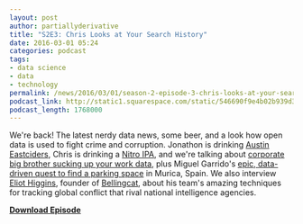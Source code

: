 ```yaml
---
layout: post
author: partiallyderivative
title: "S2E3: Chris Looks at Your Search History"
date: 2016-03-01 05:24
categories: podcast
tags:
- data science
- data
- technology
permalink: /news/2016/03/01/season-2-episode-3-chris-looks-at-your-search-history
podcast_link: http://static1.squarespace.com/static/546690f9e4b02b939d34b2b1/546691b4e4b01fdff0c848ac/56d5297ab6aa60b12250f9c8/1456810420150/partially_derivative_s2_e3.mp3
podcast_length: 1768000
---
```


We're back! The latest nerdy data news, some beer, and a look how open
data is used to fight crime and corruption. Jonathon is drinking [Austin
Eastciders](http://austineastciders.com/cider/), Chris is drinking a
[Nitro IPA](http://www.beeradvocate.com/beer/profile/209/191070/), and
we're talking about [corporate big brother sucking up your work
data](http://fortune.com/2016/02/17/castlight-pregnancy-data/), plus
Miguel Garrido's [epic, data-driven quest to find a parking
space](http://blog.manugarri.com/where-the-f-can-i-park/) in Murica,
Spain. We also interview [Eliot
Higgins](https://en.wikipedia.org/wiki/Eliot_Higgins), founder of
[Bellingcat](https://www.bellingcat.com/), about his team's amazing
techniques for tracking global conflict that rival national intelligence
agencies.

[**Download Episode**](http://static1.squarespace.com/static/546690f9e4b02b939d34b2b1/546691b4e4b01fdff0c848ac/56d5297ab6aa60b12250f9c8/1456810420150/partially_derivative_s2_e3.mp3)
